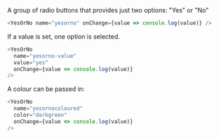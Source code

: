 A group of radio buttons that provides just two options: "Yes" or "No"

```js
<YesOrNo name="yesorno" onChange={value => console.log(value)} />
```

If a value is set, one option is selected.

```js
<YesOrNo
  name="yesorno-value"
  value="yes"
  onChange={value => console.log(value)}
/>
```

A colour can be passed in:

```js
<YesOrNo
  name="yesornocoloured"
  color="darkgreen"
  onChange={value => console.log(value)}
/>
```
